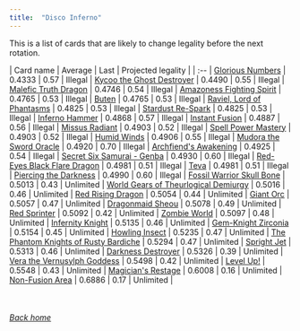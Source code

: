 ```yaml
---
title:  "Disco Inferno"
---
```


This is a list of cards that are likely to change legality before the next rotation.

| Card name | Average | Last | Projected legality |
| :-- |
[Glorious Numbers](https://db.ygoprodeck.com/card/?search=Glorious%20Numbers) | 0.4333 | 0.57 | Illegal |
[Kycoo the Ghost Destroyer](https://db.ygoprodeck.com/card/?search=Kycoo%20the%20Ghost%20Destroyer) | 0.4490 | 0.55 | Illegal |
[Malefic Truth Dragon](https://db.ygoprodeck.com/card/?search=Malefic%20Truth%20Dragon) | 0.4746 | 0.54 | Illegal |
[Amazoness Fighting Spirit](https://db.ygoprodeck.com/card/?search=Amazoness%20Fighting%20Spirit) | 0.4765 | 0.53 | Illegal |
[Buten](https://db.ygoprodeck.com/card/?search=Buten) | 0.4765 | 0.53 | Illegal |
[Raviel, Lord of Phantasms](https://db.ygoprodeck.com/card/?search=Raviel,%20Lord%20of%20Phantasms) | 0.4825 | 0.53 | Illegal |
[Stardust Re-Spark](https://db.ygoprodeck.com/card/?search=Stardust%20Re-Spark) | 0.4825 | 0.53 | Illegal |
[Inferno Hammer](https://db.ygoprodeck.com/card/?search=Inferno%20Hammer) | 0.4868 | 0.57 | Illegal |
[Instant Fusion](https://db.ygoprodeck.com/card/?search=Instant%20Fusion) | 0.4887 | 0.56 | Illegal |
[Missus Radiant](https://db.ygoprodeck.com/card/?search=Missus%20Radiant) | 0.4903 | 0.52 | Illegal |
[Spell Power Mastery](https://db.ygoprodeck.com/card/?search=Spell%20Power%20Mastery) | 0.4903 | 0.52 | Illegal |
[Humid Winds](https://db.ygoprodeck.com/card/?search=Humid%20Winds) | 0.4906 | 0.55 | Illegal |
[Mudora the Sword Oracle](https://db.ygoprodeck.com/card/?search=Mudora%20the%20Sword%20Oracle) | 0.4920 | 0.70 | Illegal |
[Archfiend's Awakening](https://db.ygoprodeck.com/card/?search=Archfiend's%20Awakening) | 0.4925 | 0.54 | Illegal |
[Secret Six Samurai - Genba](https://db.ygoprodeck.com/card/?search=Secret%20Six%20Samurai%20-%20Genba) | 0.4930 | 0.60 | Illegal |
[Red-Eyes Black Flare Dragon](https://db.ygoprodeck.com/card/?search=Red-Eyes%20Black%20Flare%20Dragon) | 0.4981 | 0.51 | Illegal |
[Teva](https://db.ygoprodeck.com/card/?search=Teva) | 0.4981 | 0.51 | Illegal |
[Piercing the Darkness](https://db.ygoprodeck.com/card/?search=Piercing%20the%20Darkness) | 0.4990 | 0.60 | Illegal |
[Fossil Warrior Skull Bone](https://db.ygoprodeck.com/card/?search=Fossil%20Warrior%20Skull%20Bone) | 0.5013 | 0.43 | Unlimited |
[World Gears of Theurlogical Demiurgy](https://db.ygoprodeck.com/card/?search=World%20Gears%20of%20Theurlogical%20Demiurgy) | 0.5016 | 0.46 | Unlimited |
[Red Rising Dragon](https://db.ygoprodeck.com/card/?search=Red%20Rising%20Dragon) | 0.5054 | 0.44 | Unlimited |
[Giant Orc](https://db.ygoprodeck.com/card/?search=Giant%20Orc) | 0.5057 | 0.47 | Unlimited |
[Dragonmaid Sheou](https://db.ygoprodeck.com/card/?search=Dragonmaid%20Sheou) | 0.5078 | 0.49 | Unlimited |
[Red Sprinter](https://db.ygoprodeck.com/card/?search=Red%20Sprinter) | 0.5092 | 0.42 | Unlimited |
[Zombie World](https://db.ygoprodeck.com/card/?search=Zombie%20World) | 0.5097 | 0.48 | Unlimited |
[Infernity Knight](https://db.ygoprodeck.com/card/?search=Infernity%20Knight) | 0.5135 | 0.46 | Unlimited |
[Gem-Knight Zirconia](https://db.ygoprodeck.com/card/?search=Gem-Knight%20Zirconia) | 0.5154 | 0.45 | Unlimited |
[Howling Insect](https://db.ygoprodeck.com/card/?search=Howling%20Insect) | 0.5235 | 0.47 | Unlimited |
[The Phantom Knights of Rusty Bardiche](https://db.ygoprodeck.com/card/?search=The%20Phantom%20Knights%20of%20Rusty%20Bardiche) | 0.5294 | 0.47 | Unlimited |
[Spright Jet](https://db.ygoprodeck.com/card/?search=Spright%20Jet) | 0.5313 | 0.46 | Unlimited |
[Darkness Destroyer](https://db.ygoprodeck.com/card/?search=Darkness%20Destroyer) | 0.5326 | 0.39 | Unlimited |
[Vera the Vernusylph Goddess](https://db.ygoprodeck.com/card/?search=Vera%20the%20Vernusylph%20Goddess) | 0.5498 | 0.42 | Unlimited |
[Level Up!](https://db.ygoprodeck.com/card/?search=Level%20Up!) | 0.5548 | 0.43 | Unlimited |
[Magician's Restage](https://db.ygoprodeck.com/card/?search=Magician's%20Restage) | 0.6008 | 0.16 | Unlimited |
[Non-Fusion Area](https://db.ygoprodeck.com/card/?search=Non-Fusion%20Area) | 0.6886 | 0.17 | Unlimited |

<br>

###### [Back home](index)